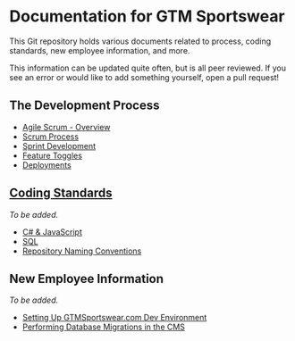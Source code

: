 # Documentation for GTM Sportswear
This Git repository holds various documents related to process, coding standards, new employee information, and more.

This information can be updated quite often, but is all peer reviewed. If you see an error or would like to add something yourself, open a pull request!

## The Development Process

* [Agile Scrum - Overview](scrum)
* [Scrum Process](process/process.md)
* [Sprint Development](process/sprints.md)
* [Feature Toggles](process/feature-toggles.md)
* [Deployments](deployments/Rules-Publish-TST-To-PRD.md)

## [Coding Standards](/codingstandards)
*To be added.*

* [C# & JavaScript](/codingstandards/JS)
* [SQL](/codingstandards/TSQL/TSQL.md)
* [Repository Naming Conventions](/codingstandards/repositorynamingconvention.md)

## New Employee Information
*To be added.*

* [Setting Up GTMSportswear.com Dev Environment](environmentsetup/initial-.com-environment-setup.md)
* [Performing Database Migrations in the CMS](environmentsetup/deploying-db-migrations-cms.md)
